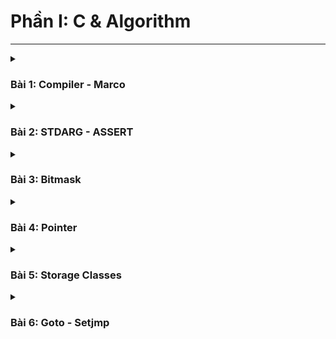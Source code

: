 # Phần I: C & Algorithm
---

<details>
  <summary><h3>Bài 1: Compiler - Marco</h3></summary>
COMPILER
</details>

<details>
  <summary><h3>Bài 2: STDARG - ASSERT</h3></summary>
COMPILER
</details>

<details>
  <summary><h3>Bài 3: Bitmask</h3></summary>
COMPILER
</details>

<details>
  <summary><h3>Bài 4: Pointer</h3></summary>
COMPILER
</details>

<details>
  <summary><h3>Bài 5: Storage Classes</h3></summary>
COMPILER
</details>

<details>
  <summary><h3>Bài 6: Goto - Setjmp</h3></summary>
COMPILER
</details>
